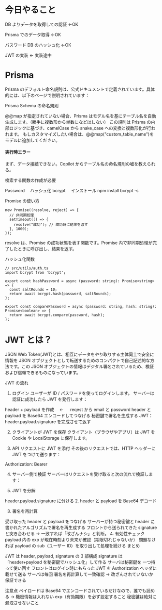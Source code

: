 # 今日やること

DB よりデータを取得しての認証 ←OK

Prisma でのデータ取得 ←OK

パスワード DB のハッシュ化 ←OK

JWT の実装 ← 実装途中

# Prisma

Prisma のデフォルト命名規則は、公式ドキュメントで定義されています。具体的には、以下のページで説明されています：

Prisma Schema の命名規則

@@map が指定されていない場合、Prisma はモデル名を基にテーブル名を自動生成します。（勝手に複数形から単数になどはしない）
この規則は Prisma の内部ロジックに基づき、camelCase から snake_case への変換と複数形化が行われます。
もしカスタマイズしたい場合は、@@map("custom_table_name")をモデルに追加してください。

#### 実行時エラー

まず、データ接続できない。Copilot からテーブル名の命名規則の嘘を教えられる。

検索する関数の作成が必要

Password 　ハッシュ化
bcrypt 　インストール
npm install bcrypt -s

Promise の使い方

```
new Promise((resolve, reject) => {
  // 非同期処理
  setTimeout(() => {
    resolve("成功"); // 成功時に結果を渡す
  }, 1000);
});
```

resolve は、Promise の成功状態を表す関数です。Promise 内で非同期処理が完了したときに呼び出し、結果を返す。

ハッシュ化関数

```
// src/utils/auth.ts
import bcrypt from 'bcrypt';

export const hashPassword = async (password: string): Promise<string> => {
  const saltRounds = 10;
  return await bcrypt.hash(password, saltRounds);
};

export const comparePassword = async (password: string, hash: string): Promise<boolean> => {
  return await bcrypt.compare(password, hash);
};
```

# JWT とは？

JSON Web Token(JWT)とは、相互にデータをやり取りする主体同士で安全に情報を JSON オブジェクトとして転送するためのコンパクトで自己記述的な方法です。この JSON オブジェクトの情報はデジタル署名されているため、検証および信頼できるものになっています。

JWT の流れ

1. ログイン
   ユーザーが ID / パスワードを使ってログインします。
   サーバーは認証に成功したら JWT を発行します：

header + payload を作成　 ← 　 reqest から email と password
header と payload を Base64 エンコードしてつなげる
秘密鍵で署名を生成する
JWT：header.payload.signature を完成させて返す

2. クライアントが JWT を保存
   クライアント（ブラウザやアプリ）は JWT を Cookie や LocalStorage に保存します。

3. API リクエストに JWT を添付
   その後のリクエストでは、HTTP ヘッダーに JWT をつけて送ります：

Authorization: Bearer <JWT>

4. サーバー側で検証
   サーバーはリクエストを受け取ると次の流れで検証します：

1. JWT を分解

header.payload.signature に分ける 2. header と payload を Base64 デコード

3. 署名を再計算

受け取った header と payload をつなげる
サーバーが持つ秘密鍵と header に書かれたアルゴリズムで署名を再生成する
フロントから送られてきた signature と突き合わせる → 一致すれば「改ざんナシ」と判断。 4. 有効性チェック
payload 内の exp が現在時刻より未来か確認（期限切れじゃないか）
問題なければ payload の sub（ユーザー ID）を取り出して処理を続ける
まとめ

JWT は header, payload, signature の 3 部構成
signature は「header+payload を秘密鍵でハッシュ化」して作る
サーバは秘密鍵を 一つ持って使い回す
フロントはログイン時にもらった JWT を Authorization ヘッダに載せて送る
サーバは毎回 署名を再計算して一致確認 → 改ざんされていないか保証できる

注意点
ペイロードは Base64 でエンコードされているだけなので、誰でも読める → 機密情報は入れない
exp（有効期限）を必ず設定すること
秘密鍵は絶対に漏洩させないこと
